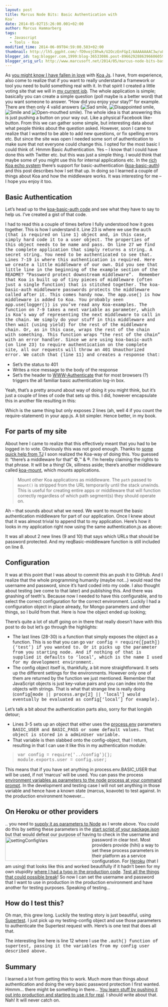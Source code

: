 ```yaml
---
layout: post
title: Marcus Node Bits: Basic Authentication with
Koa'
date: 2014-05-02T15:26:00.001+02:00
author: Marcus Hammarberg
tags:
  - Javascript
  - Tools - Koa
modified_time: 2014-06-09T04:59:00.503+02:00
thumbnail: http://lh5.ggpht.com/-fD9vojC0hwk/U2OczEnFGpI/AAAAAAAAC3w/u8pjXbXFELU/s72-c/wlEmoticon-sadsmile2.png?imgmax=800
blogger_id: tag:blogger.com,1999:blog-36533086.post-8966292886396606059
blogger_orig_url: http://www.marcusoft.net/2014/05/marcus-node-bits-basic-authentication.html
---
```




<div dir="ltr" style="text-align: left;" trbidi="on">

As
<a href="http://www.marcusoft.net/search/label/Koa" target="_blank">you
might know I have fallen in love</a> with
<a href="http://www.koajs.com/" target="_blank">Koa Js</a>. I have, from
experience, also come to realize that if you want to really understand a
framework or tool you need to build something real with it. In that
spirit I created a little voting site that we will in
<a href="http://www.marcusoft.net/search/label/Team%20Yayasan"
target="_blank">my current job</a>.
The whole application is simple; basically you can create a simple
question (poll maybe is a better word) that you want someone to answer.
“How did you enjoy your stay?” for example. There are then only 4 valid
answers (<img
src="http://lh5.ggpht.com/-fD9vojC0hwk/U2OczEnFGpI/AAAAAAAAC3w/u8pjXbXFELU/wlEmoticon-sadsmile2.png?imgmax=800"
class="wlEmoticon wlEmoticon-sadsmile"
style="border-bottom-style: none; border-left-style: none; border-right-style: none; border-top-style: none;"
alt="Sad smile" />, <img
src="http://lh4.ggpht.com/-gJrRHvCfWNA/U2Oc0FPwm3I/AAAAAAAAC34/YT51RJ8tQoE/wlEmoticon-disappointedsmile2.png?imgmax=800"
class="wlEmoticon wlEmoticon-disappointedsmile"
style="border-bottom-style: none; border-left-style: none; border-right-style: none; border-top-style: none;"
alt="Disappointed smile" />, <img
src="http://lh5.ggpht.com/-UtJG61pi-vQ/U2Oc1KsRAbI/AAAAAAAAC4A/w1zab5GW4sQ/wlEmoticon-smile2.png?imgmax=800"
class="wlEmoticon wlEmoticon-smile"
style="border-bottom-style: none; border-left-style: none; border-right-style: none; border-top-style: none;"
alt="Smile" /> and <img
src="http://lh5.ggpht.com/-riy09E1NzG0/U2Oc21nemoI/AAAAAAAAC4I/Zc2ofnE619I/wlEmoticon-openmouthedsmile2.png?imgmax=800"
class="wlEmoticon wlEmoticon-openmouthedsmile"
style="border-bottom-style: none; border-left-style: none; border-right-style: none; border-top-style: none;"
alt="Open-mouthed smile" />). The whole idea is that answering this is
just pushing a button on your way out. Like a physical Facebook
like-button. From this we can gather some simple, but interesting data
about what people thinks about the question asked.
However, soon I came to realize that I wanted to be able to add new
questions, or fix spelling errors etc. But since the site was open I
needed some sort of authentication to make sure that not everyone could
change this. I opted for the most basic I could think of. Hmmm Basic
Authentication.
Yes – I know that I could have done this with Twitter etc. but this was
just a simple thing. I would think that maybe some of you might use this
for internal applications etc.
In the <a href="https://github.com/koajs/koa/wiki#middleware"
target="_blank">rich Koa echo system</a> there’s support for
basic-authentication (<a href="http://www.npmjs.org/koa-basic-auth"
target="_blank">koa-basic-auth</a>) and this post describes how I set
that up. In doing so I learned a couple of things about Koa and how the
middleware works. It was interesting for me – I hope you enjoy it too.


## Basic Authentication

Let’s head up to the <a href="https://github.com/koajs/basic-auth"
target="_blank">koa-basic-auth code</a> and see what they have to say to
help us. I’ve created a gist of that code.


I had to read this a couple of times before I fully understood how it
goes together. This is how I understand it.
Line 23 is where we use the <span
style="font-family: Courier New;">auth (that is required on
line 1) object and, in this case, simply hard code it to a user object.
The properties of this object needs to be <span
style="font-family: Courier New;">name and <span
style="font-family: Courier New;">pass.
On line 27 we find the complete application that simply returns a
string… A secret string… You need to be authenticated to see that.
Lines 7-19 is where this authentication is required. Here we create a
little middleware of our own. Did you see that little line in the
beginning of the example section of the README? “Password protect
downstream middleware”.  Remember that Koa is built up of tiny pieces of
middleware (often just a single function) that is stitched together. The
koa-basic-auth middleware passwords protects the middleware called after
it. This comes handy now.
The <span style="font-family: Courier New;">app.use() is how
middleware is added to Koa. You probably seen <span
style="font-family: Courier New;">app.use(logger()) is you’ve
read any Koa-examples. The function on 7-9 takes a <span
style="font-family: Courier New;">next variable as parameter,
which is Koa’s way of representing the next middleware to call in the
chain. We simply do your stuff in this middleware and then wait (using
<span style="font-family: Courier New;">yield) for the rest of
the middleware chain. Or, as in this case, wraps the rest of the chain
with something.
This function wraps “the rest of the chain” with an error handler. Since
we are using koa-basic-auth (on line 23) to require authentication on
the complete site, all our requests will throw an 401 Unauthorized
error. We catch that (line 11) and creates a response that:

-   Set’s the status to 401
-   Writes a nice message to the body of the response
-   Set’s the header to
    <a href="http://en.wikipedia.org/wiki/Basic_access_authentication"
    target="_blank">WWW-Authenticate</a> that for most browsers (?)
    triggers the all familiar basic authentication log-in box.  

Yeah, that’s a pretty around about way of doing it you might think, but
it’s just a couple of lines of code that sets up this. I did, however
encapsulate this in another file resulting in this:


Which is the same thing but only exposes 2 lines (ah, well 4 if you
count the require-statement) in your app.js. A bit simpler. Hence
better, in my book.

## For parts of my site

About here I came to realize that this effectively meant that you had to
be logged in to vote. Obviously this was not good enough. Thanks to
<a href="https://github.com/koajs/basic-auth/issues/8"
target="_blank">some quick help from TJ</a> I soon realized the Koa-way
of doing this. You guessed it: “there’s a middleware for that” ©,™ & ®.
I’m hereby claiming the rights to that phrase. It will be a thing!
Ok, silliness aside; there’s another middleware called
<a href="https://www.npmjs.org/package/koa-mount"
target="_blank">koa-mount</a>, which mounts applications.

> Mount other Koa applications as middleware. The `path` passed to
> `mount()` is stripped from the URL temporarily until the stack
> unwinds. This is useful for creating entire apps or middleware that
> will function correctly regardless of which path segment(s) they
> should operate on.

Ah – that sounds about what we need. We want to mount the basic
authentication middleware for part of our application. Once I knew about
that it was almost trivial to append that to my application.
Here’s how it looks in my application right now using the same
authentication.js as above:


It was all about 2 new lines (9 and 10) that says which URLs that should
be password protected. And my reqBasic-middleware function is still
included on line 8.

## Configuration

It was at this point that I was about to commit this an push it to
GitHub. And I realize that the whole programming humanity (maybe not…)
would read the username and password, since it’s hard coded into my
code.
I also thought about testing (we come to that later) and publishing
this. And there was gnashing of teeth's. Because now I needed to have
this configurable, and to select the correct configuration for the
correct environment.
Luckily I had a configuration object in place already, for Mongo
parameters and other things, so I build from that. Here is how the
object ended up looking;

There’s quite a lot of stuff going on in there that really doesn’t have
with this post to do but let’s go through the highlights:

-   The last lines (28-30) is a function that simply exposes the object
    as a function. This is so that you can go <span
    style="font-family: Courier New;">var config =
    require(\[path\])(‘test’) if you wanted to. Or it picks up
    the parameter from you starting node. And if nothing of that is
    supplied it defaults to ‘<span
    style="font-family: Courier New;">local’, which is the name I
    used for my development environment.
-   The config object itself is, thankfully, a bit more straightforward.
    It sets up the different settings for the environments. However only
    one of them are returned by the function we just mentioned. Remember
    that JavaScript objects is just key-value pairs and you can index
    into the objects with strings. That is what that strange line is
    really doing (<span style="font-family: Courier New;">config\[mode
    \|\| process.argv\[2\] \|\| 'local'\] would eventually be
    evaluated as <span
    style="font-family: Courier New;">config\[‘local’\] for
    example).

Let’s talk a bit about the authentication parts also, sorry for that
longish detour;

-   Lines 3-5 sets up an object that either uses the
    <a href="http://nodejs.org/api/process.html#process_process_env"
    target="_blank">process.env</a> parameters <span
    style="font-family: Courier New;">BASIC_USER and <span
    style="font-family: Courier New;">BASIC_PASS or some default
    values. That object is stored in a <span
    style="font-family: Courier New;">adminUser variable.
-   That variable is then slabbed onto the config-object, that I return,
    resulting in that I can use it like this in my authentication
    module:

> <span style="font-family: Courier New;">var config =
> require('../config')();
> module.exports.user = config.user;

This means that if you have set anything in process.env.BASIC_USER that
will be used, if not ‘marcus’ will be used. You can pass the process <a
href="http://nodejs.org/docs/latest/api/process.html#process_process_argv"
target="_blank">environment variables as parameters to the node process
at your command prompt</a>.
In the development and testing case I will not set anything in those
variable and hence have a known state (marcus, koavote) to test against.
In the production environment however…

## On Heroku or other providers

.. you need to <a
href="http://nodejs.org/docs/latest/api/process.html#process_process_argv"
target="_blank">supply it as parameters to Node</a> as I wrote above.
You could do this by setting these parameters in the
<a href="http://www.marcusoft.net/2014/02/mnb-packagejson.html"
target="_blank">start script of your package.json</a> but that would
defeat our purpose of having to check in the username and password in
clear text.
[<img
src="http://lh3.ggpht.com/-KMNQGRHRPSg/U2Oc5eRWgwI/AAAAAAAAC4Y/zUZZwjjV8HM/settingConfigVars_thumb34.jpg?imgmax=800"
title="settingConfigVars" data-align="left" data-border="0"
style="background-image: none; border-bottom: 0px; border-left: 0px; border-right: 0px; border-top: 0px; display: inline; float: left; padding-left: 0px; padding-right: 0px; padding-top: 0px;"
width="278" height="76" alt="settingConfigVars" />](http://lh6.ggpht.com/-UlXqz1Ca3WU/U2Oc4nkE2wI/AAAAAAAAC4Q/8rDCUnukzto/s1600-h/settingConfigVars36.jpg)Most
providers provide (hihi) a way to set these process parameters in their
platform as a service configuration. For
<a href="http://www.heroku.com/" target="_blank">Heroku</a> (that I am
using) that looks like this and worked beautifully if it hadn’t been for
my own stupidity <a
href="https://github.com/marcusoftnet/koaVote/commit/abd3ba07720e54bb199d391fc9bec2f69f9bd48d"
target="_blank">where I had a typo in the production code</a>.
<a href="http://c2.com/cgi/wiki?TestEverythingThatCouldPossiblyBreak"
target="_blank">Test all the things that could possible break</a>!
So now I can set the username and password that I want to use in
production in the production environment and have another for testing
purposes. Speaking of testing…

## How do I test this?

Oh man, this grew long. Luckily the testing story is just beautiful,
using <a
href="https://www.blogger.com/www.marcusoft.net/2014/02/mnb-supertest.html"
target="_blank">Supertest</a>. I just pick up my testing-config object
and use those parameters to authenticate the Supertest request with.
Here’s is one test that does all that.


The interesting line here is line 12 where I use the <span
style="font-family: Courier New;">.auth() function of supertest,
passing it the variables from my config user described above.

## Summary

I learned a lot from getting this to work. Much more than things about
authentication and doing the very basic password protection I first
wanted. Hmmm… there might be something in there…
<a href="http://theleanstartup.com/" target="_blank">You learn stuff by
pushing it out into production and starting to use it for real</a>. I
should write about that. Nah! It will never catch on.

</div>
